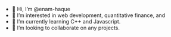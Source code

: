 - 👋 Hi, I’m @enam-haque
- 👀 I’m interested in web development, quantitative finance, and 
- 🌱 I’m currently learning C++ and Javascript.
- 💞️ I’m looking to collaborate on any projects.

<!---
enam-haque/enam-haque is a ✨ special ✨ repository because its `README.md` (this file) appears on your GitHub profile.
You can click the Preview link to take a look at your changes.
--->
